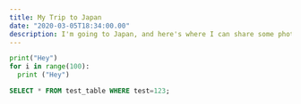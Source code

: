 ```yaml
---
title: My Trip to Japan
date: "2020-03-05T18:34:00.00"
description: I'm going to Japan, and here's where I can share some photos.
---
```


```py
print("Hey")
for i in range(100):
  print ("Hey")
```

```sql
SELECT * FROM test_table WHERE test=123;
```